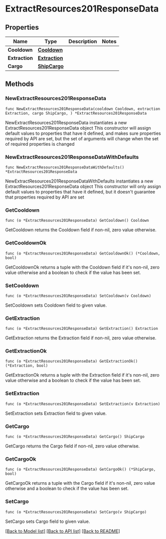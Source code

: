 # ExtractResources201ResponseData

## Properties

Name | Type | Description | Notes
------------ | ------------- | ------------- | -------------
**Cooldown** | [**Cooldown**](Cooldown.md) |  | 
**Extraction** | [**Extraction**](Extraction.md) |  | 
**Cargo** | [**ShipCargo**](ShipCargo.md) |  | 

## Methods

### NewExtractResources201ResponseData

`func NewExtractResources201ResponseData(cooldown Cooldown, extraction Extraction, cargo ShipCargo, ) *ExtractResources201ResponseData`

NewExtractResources201ResponseData instantiates a new ExtractResources201ResponseData object
This constructor will assign default values to properties that have it defined,
and makes sure properties required by API are set, but the set of arguments
will change when the set of required properties is changed

### NewExtractResources201ResponseDataWithDefaults

`func NewExtractResources201ResponseDataWithDefaults() *ExtractResources201ResponseData`

NewExtractResources201ResponseDataWithDefaults instantiates a new ExtractResources201ResponseData object
This constructor will only assign default values to properties that have it defined,
but it doesn't guarantee that properties required by API are set

### GetCooldown

`func (o *ExtractResources201ResponseData) GetCooldown() Cooldown`

GetCooldown returns the Cooldown field if non-nil, zero value otherwise.

### GetCooldownOk

`func (o *ExtractResources201ResponseData) GetCooldownOk() (*Cooldown, bool)`

GetCooldownOk returns a tuple with the Cooldown field if it's non-nil, zero value otherwise
and a boolean to check if the value has been set.

### SetCooldown

`func (o *ExtractResources201ResponseData) SetCooldown(v Cooldown)`

SetCooldown sets Cooldown field to given value.


### GetExtraction

`func (o *ExtractResources201ResponseData) GetExtraction() Extraction`

GetExtraction returns the Extraction field if non-nil, zero value otherwise.

### GetExtractionOk

`func (o *ExtractResources201ResponseData) GetExtractionOk() (*Extraction, bool)`

GetExtractionOk returns a tuple with the Extraction field if it's non-nil, zero value otherwise
and a boolean to check if the value has been set.

### SetExtraction

`func (o *ExtractResources201ResponseData) SetExtraction(v Extraction)`

SetExtraction sets Extraction field to given value.


### GetCargo

`func (o *ExtractResources201ResponseData) GetCargo() ShipCargo`

GetCargo returns the Cargo field if non-nil, zero value otherwise.

### GetCargoOk

`func (o *ExtractResources201ResponseData) GetCargoOk() (*ShipCargo, bool)`

GetCargoOk returns a tuple with the Cargo field if it's non-nil, zero value otherwise
and a boolean to check if the value has been set.

### SetCargo

`func (o *ExtractResources201ResponseData) SetCargo(v ShipCargo)`

SetCargo sets Cargo field to given value.



[[Back to Model list]](../README.md#documentation-for-models) [[Back to API list]](../README.md#documentation-for-api-endpoints) [[Back to README]](../README.md)


